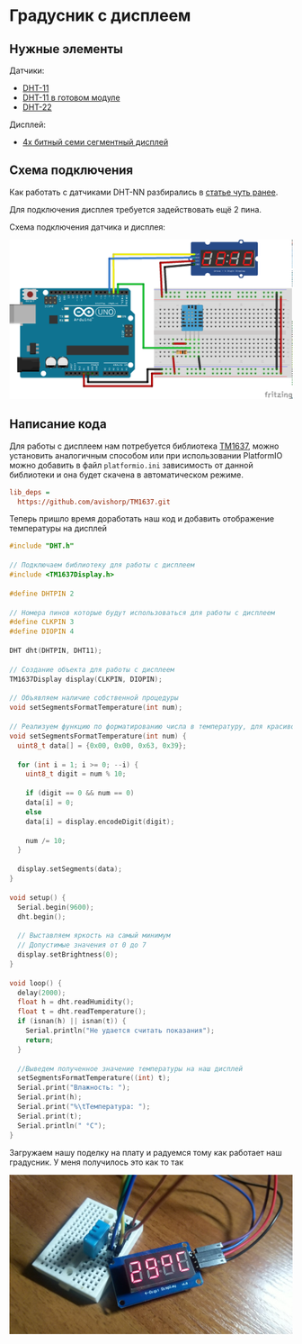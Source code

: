 # Градусник с дисплеем

## Нужные элементы

Датчики:

* [DHT-11](https://www.aliexpress.com/item/33005500534.html)
* [DHT-11 в готовом модуле](https://ru.aliexpress.com/item/1059518033.html)
* [DHT-22](https://ru.aliexpress.com/item/33052251953.html)

Дисплей:

* [4х битный семи сегментный дисплей](https://ru.aliexpress.com/item/1969258031.html)

## Схема подключения

Как работать с датчиками DHT-NN разбирались в [статье чуть ранее](01-Thermometer.md).

Для подключения дисплея требуется задействовать ещё 2 пина.

Схема подключения датчика и дисплея:

![Схема подключения](../img/01/termometer-7seg-breadboard-view.png)

## Написание кода

Для работы с дисплеем нам потребуется библиотека [TM1637](https://github.com/avishorp/TM1637), можно установить аналогичным способом или при использовании PlatformIO можно добавить в файл ```platformio.ini``` зависимость от данной библиотеки и она будет скачена в автоматическом режиме.

```ini
lib_deps =
  https://github.com/avishorp/TM1637.git
```

Теперь пришло время доработать наш код и добавить отображение температуры на дисплей

```c
#include "DHT.h"

// Подключаем библиотеку для работы с дисплеем
#include <TM1637Display.h>

#define DHTPIN 2

// Номера пинов которые будут использоваться для работы с дисплеем
#define CLKPIN 3
#define DIOPIN 4

DHT dht(DHTPIN, DHT11);

// Создание объекта для работы с дисплеем
TM1637Display display(CLKPIN, DIOPIN);

// Объявляем наличие собственной процедуры
void setSegmentsFormatTemperature(int num);

// Реализуем функцию по форматированию числа в температуру, для красивого отображения
void setSegmentsFormatTemperature(int num) {
  uint8_t data[] = {0x00, 0x00, 0x63, 0x39};

  for (int i = 1; i >= 0; --i) {
    uint8_t digit = num % 10;

    if (digit == 0 && num == 0)
    data[i] = 0;
    else
    data[i] = display.encodeDigit(digit);

    num /= 10;
  }

  display.setSegments(data);
}

void setup() {
  Serial.begin(9600);
  dht.begin();

  // Выставляем яркость на самый минимум
  // Допустимые значения от 0 до 7
  display.setBrightness(0);
}

void loop() {
  delay(2000);
  float h = dht.readHumidity();
  float t = dht.readTemperature();
  if (isnan(h) || isnan(t)) {
    Serial.println("Не удается считать показания");
    return;
  }

  //Выведем полученное значение температуры на наш дисплей
  setSegmentsFormatTemperature((int) t);
  Serial.print("Влажность: ");
  Serial.print(h);
  Serial.print("%\tТемпература: ");
  Serial.print(t);
  Serial.println(" °C");
}
```

Загружаем нашу поделку на плату и радуемся тому как работает наш градусник.
У меня получилось это как то так

![Termometer photo with 7segment](../img/01/termometer-photo.jpg)
